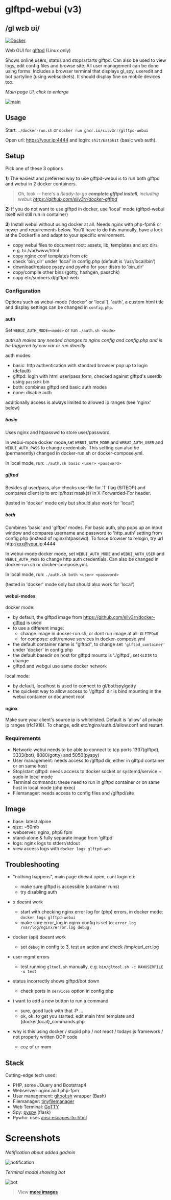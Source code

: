 # glftpd-webui (v3)

## /gl wɛb ʊi/

[![Docker](https://github.com/silv3rr/glftpd-webui/actions/workflows/docker.yml/badge.svg)](https://github.com/silv3rr/glftpd-webui/actions/workflows/docker.yml)

Web GUI for [glftpd](https://glftpd.io) (Linux only)

Shows online users, status and stops/starts glftpd. Can also be used to view logs, edit config files and browse site. All user management can be done using forms. Includes a browser terminal that displays gl_spy, useredit and bot partyline (using websockets). It should display fine on mobile devices too.

_Main page UI, click to enlarge_

[![main](docs/images/webui_small.png "Main page")](docs/images/webui.png)

## Usage

Start: `./docker-run.sh` or `docker run ghcr.io/silv3rr/glftpd-webui`

Open url: https://your.ip:4444 and login: `shit/EatSh1t`  (basic web auth).

## Setup

Pick one of these 3 options

**1**) The easiest and preferred way to use glftpd-webui is to run both glftpd and webui in 2 docker containers.

> Oh, look -- here's a *Ready-to-go **complete glftpd install**, including webui:
> <https://github.com/silv3rr/docker-glftpd>*

**2**) If you do not want to use glftpd in docker, use 'local' mode (glftpd-webui itself will still run in container)

**3**) Install webui without using docker at all. Needs nginx with php-fpm8 or newer and requirements below. You'll have to do this manually, have a look at the Dockerfile and adapt to your specific environment.

- copy webui files to document root: assets, lib, templates and src dirs e.g. to /var/www/html
- copy nginx conf templates from etc
- check 'bin_dir' under 'local' in config.php (default is '/usr/local/bin')
- download/replace pyspy and pywho for your distro to 'bin_dir'
- copy/compile other bins (gotty, hashgen, passchk)
- copy etc/sudoers.d/glftpd-web

### Configuration

Options such as webui-mode ('docker' or 'local'), 'auth', a custom html title and display settings can be changed in `config.php`.

#### auth

Set `WEBUI_AUTH_MODE=<mode>` or run `./auth.sh <mode>`

_auth.sh makes any needed changes to nginx config and config.php and is be triggered by env var or run directly_

auth modes:

- basic: http authentication with standard browser pop up to login (default)
- glftpd: login with html user/pass form, checked against glftpd's userdb using `passchk` bin
- both: combines glftpd and basic auth modes
- none: disable auth

additionally access is always limited to allowed ip ranges (see 'nginx' below)

##### basic 

Uses nginx and htpasswd to store user/password.

In webui-mode docker mode,set `WEBUI_AUTH_MODE` and `WEBUI_AUTH_USER` and `WEBUI_AUTH_PASS` to change credentials. This setting can also be (permanently) changed in docker-run.sh or docker-compose.yml.

In local mode, run: `./auth.sh basic <user> <password>`

##### glftpd

Besides gl user/pass, also checks userfile for '1' flag (SITEOP) and compares client ip to src ip/host mask(s) in X-Forwarded-For header.

(tested in 'docker' mode only but should also work for 'local')

##### both

Combines 'basic' and 'glftpd' modes. For basic auth, php pops up an input window and compares username and password to 'http_auth' setting from config.php (instead of nginx/htpasswd). To force browser to relogin, try url http:/xxx@your.ip:4444

In webui-mode docker mode, set `WEBUI_AUTH_MODE` and `WEBUI_AUTH_USER` and `WEBUI_AUTH_PASS` to change http auth credentials. Can also be changed in docker-run.sh or docker-compose.yml.

In local mode, run: `./auth.sh both <user> <password>`

(tested in 'docker' mode only but should also work for 'local')

#### webui-modes

docker mode:

- by default, the glftpd image from https://github.com/silv3rr/docker-glftpd is used
- to use a different image:
    - change image in docker-run.sh, or dont run image at all: `GLFTPD=0`
    - for compose: edit/remove services in docker-compose.yml
- the default container name is "glftpd", to change set `'glftpd_container'` under 'docker' in config.php
- the default basedir on host for glftpd mounts is './glftpd', set `GLDIR` to change
- glftpd and webgui use same docker network

local mode:

- by default, localhost is used to connect to gl/bot/spy/gotty
- the quickest way to allow access to '/glftpd' dir is bind mounting in the webui container or document root

#### nginx

Make sure your client's source ip is whitelisted. Default is 'allow' all private ip ranges (rfc1918). To change, edit etc/nginx/auth.d/allow.conf and restart.

### Requirements

- Network: webui needs to be able to connect to tcp ports 1337(glftpd), 3333(bot), 8080(gotty) and 5050(pyspy) 
- User management: needs access to /glftpd dir, either in glftpd container or on same host
- Stop/start glftpd: needs access to docker socket or systemd/service + sudo in local mode
- Terminal commands: these need to run in glftpd container or on same host in local mode (php exec)
- Filemanager: needs access to config files and /glftpd/site

## Image

- base: latest alpine
- size: ~50mb
- webserver: nginx, php8 fpm
- stand-alone & fully separate image from 'glftpd'
- logs: nginx logs to stderr/stdout
- view access logs with `docker logs glftpd-web`

## Troubleshooting

- "nothing happens", main page doesnt open, cant login etc
    - make sure glftpd is accessible (container runs)
    - try disabling auth

- x doesnt work
    - start with checking nginx error log for (php) errors, in docker mode: `docker logs glftpd-webui`
    - make sure error_log in nginx config is set to: `error_log  /var/log/nginx/error.log debug;`
     
- docker (api) doesnt work
    - set `debug` in config to 3, test an action and check /tmp/curl_err.log

- user mgmt errors
    - test running `gltool.sh` manually,  e.g. `bin/gltool.sh -c RAWUSERFILE -u test`

- status incorrectly shows glftpd/bot down 
    - check ports in `services` option in config.php

- i want to add a new button to run a command
    - sure, good luck with that :P ... 
    - ok, ok. to get you started: edit main html template and {docker,local}_commands.php

-  why is this using docker / stupid php / not react / todays js framework / not properly written OOP code 
    - coz of ur mom

## Stack

Cutting-edge tech used:

- PHP, some JQuery and Bootstrap4
- Webserver: nginx and php-fpm
- User management: [gltool.sh](https://github.com/silv3rr/scripts/blob/master/gltool.sh) wrapper (Bash)
- Filemanager: [tinyfilemanager](https://tinyfilemanager.github.io/)
- Web Terminal: [GoTTY](https://github.com/sorenisanerd/gotty)
- Spy: [pyspy](https://github.com/silv3rr/pyspy) (flask)
- Pywho: uses [ansi-escapes-to-html](https://github.com/neilime/ansi-escapes-to-html)

# Screenshots 

_Notification about added gadmin_

![notification](docs/images/notification.png "Notification on top")

_Terminal modal showing bot_

![bot](docs/images/bot.png "Terminal modal showing bot")

> View **[more images](docs/images)**

